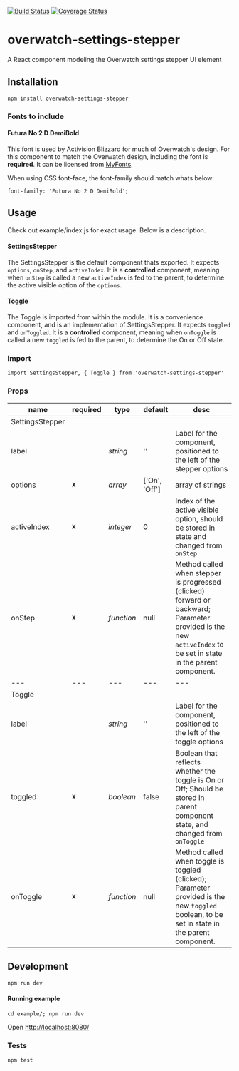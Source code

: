 [![Build Status](https://travis-ci.org/likethemammal/overwatch-settings-stepper.svg?branch=master)](https://travis-ci.org/likethemammal/overwatch-settings-stepper)
[![Coverage Status](https://coveralls.io/repos/github/likethemammal/overwatch-settings-stepper/badge.svg?branch=master)](https://coveralls.io/github/likethemammal/overwatch-settings-stepper?branch=master)

overwatch-settings-stepper
=========

A React component modeling the Overwatch settings stepper UI element

## Installation

    npm install overwatch-settings-stepper

### Fonts to include

#### Futura No 2 D DemiBold

This font is used by Activision Blizzard for much of Overwatch's design. For this component to match the Overwatch design, including the font is **required**. It can be licensed from [MyFonts](http://www.myfonts.com/fonts/urw/futura-no-2/futura-no2-d-demi-bold/).

When using CSS font-face, the font-family should match whats below:

    font-family: 'Futura No 2 D DemiBold';

## Usage

Check out example/index.js for exact usage. Below is a description.

#### SettingsStepper

The SettingsStepper is the default component thats exported. It expects `options`, `onStep`, and `activeIndex`. It is a **controlled** component, meaning when `onStep` is called a new `activeIndex` is fed to the parent, to determine the active visible option of the `options`.
 
#### Toggle

The Toggle is imported from within the module. It is a convenience component, and is an implementation of SettingsStepper. It expects `toggled` and `onToggled`. It is a **controlled** component, meaning when `onToggle` is called a new `toggled` is fed to the parent, to determine the On or Off state.

### Import

    import SettingsStepper, { Toggle } from 'overwatch-settings-stepper'

### Props

| name        | required  | type           | default  | desc 
--- | --- | --- | --- | --- |
SettingsStepper |
| label | ` ` | *string* | '' | Label for the component, positioned to the left of the stepper options |
| options | **`X`** | *array* | ['On', 'Off'] | array of strings |
| activeIndex | **`X`** | *integer* | 0 | Index of the active visible option, should be stored in state and changed from `onStep` |
| onStep | **`X`** | *function* | null | Method called when stepper is progressed (clicked) forward or backward; Parameter provided is the new `activeIndex` to be set in state in the parent component.  |
--- | --- | --- | --- | --- |
Toggle |
| label | ` ` | *string* | '' | Label for the component, positioned to the left of the toggle options |
| toggled | **`X`** | *boolean* | false | Boolean that reflects whether the toggle is On or Off; Should be stored in parent component state, and changed from `onToggle` |
| onToggle | **`X`** | *function* | null | Method called when toggle is toggled (clicked); Parameter provided is the new `toggled` boolean, to be set in state in the parent component.  |

## Development

    npm run dev
    
#### Running example

    cd example/; npm run dev
    
Open [http://localhost:8080/](http://localhost:8080/)

### Tests

    npm test
